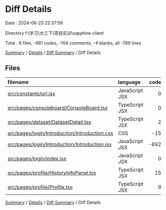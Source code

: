 # Diff Details

Date : 2024-06-23 22:37:59

Directory f:\\学习\\大三下\\项目实训\\sapphire-client

Total : 8 files,  -681 codes, -104 comments, -4 blanks, all -789 lines

[Summary](results.md) / [Details](details.md) / [Diff Summary](diff.md) / Diff Details

## Files
| filename | language | code | comment | blank | total |
| :--- | :--- | ---: | ---: | ---: | ---: |
| [src/constants/url.jsx](/src/constants/url.jsx) | JavaScript JSX | 0 | 1 | 0 | 1 |
| [src/pages/consoleboard/ConsoleBoard.tsx](/src/pages/consoleboard/ConsoleBoard.tsx) | TypeScript JSX | 0 | 0 | 1 | 1 |
| [src/pages/dataset/DatasetDetail.tsx](/src/pages/dataset/DatasetDetail.tsx) | TypeScript JSX | 2 | 0 | 0 | 2 |
| [src/pages/login/Introduction/Introduction.css](/src/pages/login/Introduction/Introduction.css) | CSS | -15 | 0 | 0 | -15 |
| [src/pages/login/Introduction/Introduction.jsx](/src/pages/login/Introduction/Introduction.jsx) | JavaScript JSX | -692 | -3 | -8 | -703 |
| [src/pages/login/index.jsx](/src/pages/login/index.jsx) | JavaScript JSX | 0 | -103 | 1 | -102 |
| [src/pages/profile/HistoryInfoPanel.tsx](/src/pages/profile/HistoryInfoPanel.tsx) | TypeScript JSX | 15 | 1 | 1 | 17 |
| [src/pages/profile/Profile.tsx](/src/pages/profile/Profile.tsx) | TypeScript JSX | 9 | 0 | 1 | 10 |

[Summary](results.md) / [Details](details.md) / [Diff Summary](diff.md) / Diff Details